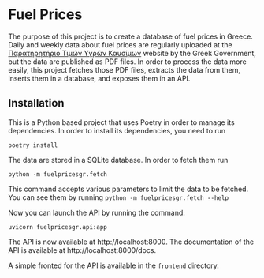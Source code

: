 # Fuel Prices

The purpose of this project is to create a database of fuel prices in Greece. Daily and weekly data about fuel prices
are regularly uploaded at the [Παρατηρητήριο Τιμών Υγρών Καυσίμων](http://www.fuelprices.gr/) website by the Greek
Government, but the data are published as PDF files. In order to process the data more easily, this project fetches
those PDF files, extracts the data from them, inserts them in a database, and exposes them in an API.

## Installation

This is a Python based project that uses Poetry in order to manage its dependencies. In order to install its
dependencies, you need to run

```
poetry install
```

The data are stored in a SQLite database. In order to fetch them run

```
python -m fuelpricesgr.fetch
```

This command accepts various parameters to limit the data to be fetched. You can see them by running
`python -m fuelpricesgr.fetch --help`

Now you can launch the API by running the command:

```
uvicorn fuelpricesgr.api:app
```

The API is now available at http://localhost:8000. The documentation of the API is available at
http://localhost:8000/docs.

A simple fronted for the API is available in the `frontend` directory.

